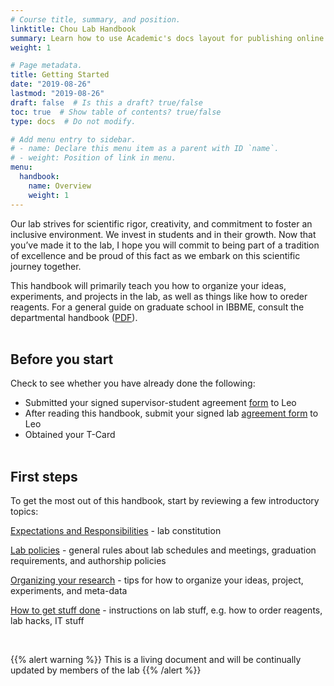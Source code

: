 ```yaml
---
# Course title, summary, and position.
linktitle: Chou Lab Handbook
summary: Learn how to use Academic's docs layout for publishing online courses, software documentation, and tutorials.
weight: 1

# Page metadata.
title: Getting Started
date: "2019-08-26"
lastmod: "2019-08-26"
draft: false  # Is this a draft? true/false
toc: true  # Show table of contents? true/false
type: docs  # Do not modify.

# Add menu entry to sidebar.
# - name: Declare this menu item as a parent with ID `name`.
# - weight: Position of link in menu.
menu:
  handbook:
    name: Overview
    weight: 1
---
```


Our lab strives for scientific rigor, creativity, and commitment to foster an inclusive environment. We invest in students and in their growth. Now that you’ve made it to the lab, I hope you will commit to being part of a tradition of excellence and be proud of this fact as we embark on this scientific journey together.

This handbook will primarily teach you how to organize your ideas, experiments, and projects in the lab, as well as things like how to oreder reagents. For a general guide on graduate school in IBBME, consult the departmental handbook ([PDF](https://ibbme.utoronto.ca/wp-content/uploads/Current_Students/2018-19-Graduate-Handbook.pdf)).<br><br>

## Before you start

Check to see whether you have already done the following:

* Submitted your signed supervisor-student agreement [form](/) to Leo
* After reading this handbook, submit your signed lab [agreement form](/) to Leo
* Obtained your T-Card<br><br>

## First steps

To get the most out of this handbook, start by reviewing a few introductory topics:

[Expectations and Responsibilities](/) - lab constitution

[Lab policies](/) - general rules about lab schedules and meetings, graduation requirements, and authorship policies

[Organizing your research](/) - tips for how to organize your ideas, project, experiments, and meta-data

[How to get stuff done](/) - instructions on lab stuff, e.g. how to order reagents, lab hacks, IT stuff

<br>

{{% alert warning %}}
This is a living document and will be continually updated by members of the lab
{{% /alert %}}